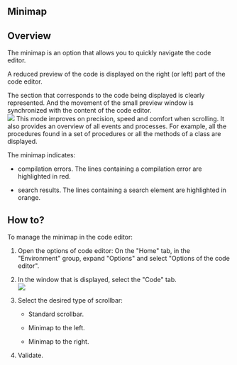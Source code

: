 


## Minimap
			



<a name="NOTE1"></a>
<a name="NOTE1_1"></a>


## Overview
<a name="overview_ELTTEXTE000100"></a>
The minimap is an option that allows you to quickly navigate the code editor. 

A reduced preview of the code is displayed on the right (or left) part of the code editor.

The section that corresponds to the code being displayed is clearly represented. And the movement of the small preview window is synchronized with the content of the code editor.<br>![](https://doc.pcsoft.fr/en-US/images/image.awp?langid=3&name=Ascenseur_visuel_code%20-%20HC%20N%B0002.gif&type=thumb)
This mode improves on precision, speed and comfort when scrolling. It also provides an overview of all events and processes. For example, all the procedures found in a set of procedures or all the methods of a class are displayed.

The minimap indicates: 

- compilation errors. The lines containing a compilation error are highlighted in red. 

- search results. The lines containing a search element are highlighted in orange. 




<a name="NOTE2"></a>
<a name="NOTE2_1"></a>


## How to?
<a name="how_ELTTEXTE000124"></a>
To manage the minimap in the code editor: 

1. Open the options of code editor: On the "Home" tab, in the "Environment" group, expand "Options" and select "Options of the code editor".

2. In the window that is displayed, select the "Code" tab. <br>![](https://doc.pcsoft.fr/en-US/images/image.awp?langid=3&name=Ascenseur_visuel_code%20-%20HC%20N%B0001.gif&type=thumb)


3. Select the desired type of scrollbar: 

	- Standard scrollbar.

	- Minimap to the left. 

	- Minimap to the right. 




4. Validate. 





